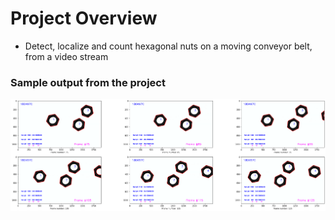 # Project Overview

* Detect, localize and count hexagonal nuts on a moving conveyor belt, from a video stream

### Sample output from the project

![alt text](https://github.com/dasun07/University-Projects-Simulations/blob/main/Semester%204/EN2550%20-%20Fundamentals%20of%20Image%20Processing%20and%20Machine%20Vision/Sample_output.png?raw=true)
